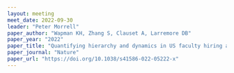 ```yaml
---
layout: meeting
meet_date: 2022-09-30
leader: "Peter Morrell"
paper_author: "Wapman KH, Zhang S, Clauset A, Larremore DB"
paper_year: "2022"
paper_title: "Quantifying hierarchy and dynamics in US faculty hiring and retention"
paper_journal: "Nature"
paper_url: "https://doi.org/10.1038/s41586-022-05222-x"
---
```


